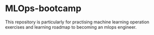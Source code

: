 # MLOps-bootcamp
This repository is particularly for practising machine learning operation exercises and learning roadmap to becoming an mlops engineer.
